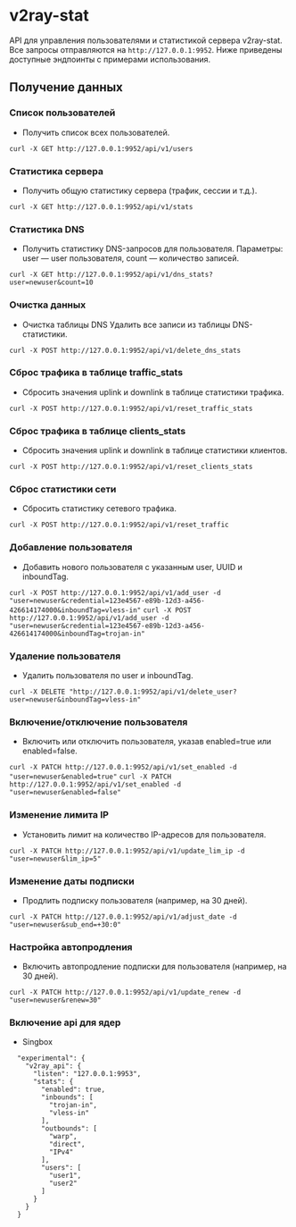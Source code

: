 # v2ray-stat

API для управления пользователями и статистикой сервера v2ray-stat. Все запросы отправляются на `http://127.0.0.1:9952`. Ниже приведены доступные эндпоинты с примерами использования.
## Получение данных
### Список пользователей
- Получить список всех пользователей.

`curl -X GET http://127.0.0.1:9952/api/v1/users`

### Статистика сервера
- Получить общую статистику сервера (трафик, сессии и т.д.).

`curl -X GET http://127.0.0.1:9952/api/v1/stats`

### Статистика DNS
- Получить статистику DNS-запросов для пользователя. Параметры: user — user пользователя, count — количество записей.

`curl -X GET http://127.0.0.1:9952/api/v1/dns_stats?user=newuser&count=10`

### Очистка данных
- Очистка таблицы DNS
Удалить все записи из таблицы DNS-статистики.

`curl -X POST http://127.0.0.1:9952/api/v1/delete_dns_stats`

### Сброс трафика в таблице traffic_stats
- Сбросить значения uplink и downlink в таблице статистики трафика.

`curl -X POST http://127.0.0.1:9952/api/v1/reset_traffic_stats`

### Сброс трафика в таблице clients_stats
- Сбросить значения uplink и downlink в таблице статистики клиентов.

`curl -X POST http://127.0.0.1:9952/api/v1/reset_clients_stats`

### Сброс статистики сети
- Сбросить статистику сетевого трафика.

`curl -X POST http://127.0.0.1:9952/api/v1/reset_traffic`

### Добавление пользователя
- Добавить нового пользователя с указанным user, UUID и inboundTag.

`curl -X POST http://127.0.0.1:9952/api/v1/add_user -d "user=newuser&credential=123e4567-e89b-12d3-a456-426614174000&inboundTag=vless-in"`
`curl -X POST http://127.0.0.1:9952/api/v1/add_user -d "user=newuser&credential=123e4567-e89b-12d3-a456-426614174000&inboundTag=trojan-in"`

### Удаление пользователя
- Удалить пользователя по user и inboundTag.

`curl -X DELETE "http://127.0.0.1:9952/api/v1/delete_user?user=newuser&inboundTag=vless-in"`

### Включение/отключение пользователя
- Включить или отключить пользователя, указав enabled=true или enabled=false.

`curl -X PATCH http://127.0.0.1:9952/api/v1/set_enabled -d "user=newuser&enabled=true"`
`curl -X PATCH http://127.0.0.1:9952/api/v1/set_enabled -d "user=newuser&enabled=false"`

### Изменение лимита IP
- Установить лимит на количество IP-адресов для пользователя.

`curl -X PATCH http://127.0.0.1:9952/api/v1/update_lim_ip -d "user=newuser&lim_ip=5"`

### Изменение даты подписки
- Продлить подписку пользователя (например, на 30 дней).

`curl -X PATCH http://127.0.0.1:9952/api/v1/adjust_date -d "user=newuser&sub_end=+30:0"`

### Настройка автопродления
- Включить автопродление подписки для пользователя (например, на 30 дней).

`curl -X PATCH http://127.0.0.1:9952/api/v1/update_renew -d "user=newuser&renew=30"`

### Включение api для ядер

- Singbox
```
  "experimental": {
    "v2ray_api": {
      "listen": "127.0.0.1:9953",
      "stats": {
        "enabled": true,
        "inbounds": [
          "trojan-in",
          "vless-in"
        ],
        "outbounds": [
          "warp",
          "direct",
          "IPv4"
        ],
        "users": [
          "user1",
          "user2"
        ]
      }
    }
  }
```
